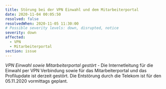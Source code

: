 ```yaml
---
title: Störung bei der VPN Einwahl und dem Mitarbeiterportal
date: 2020-11-04 00:05:50
resolved: false
resolvedWhen: 2020-11-05 11:30:00
# Possible severity levels: down, disrupted, notice
severity: down
affected:
  - VPN
  - Mitarbeiterportal
section: issue
---
```


*VPN Einwahl sowie Mitarbeiterportal gestört* - Die Internetleitung für die Einwahl per VPN Verbindung sowie für das Mitarbeiterportal und das Profilupdate ist derzeit gestört. Die Entstörung durch die Telekom ist für den 05.11.2020 vormittags geplant.
